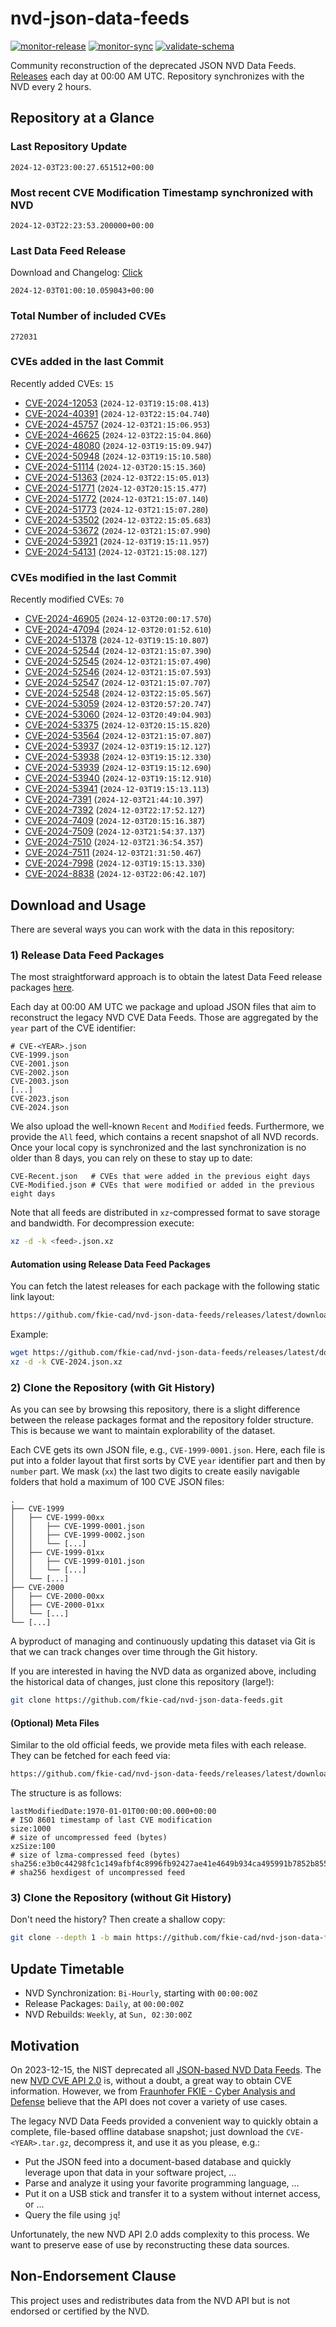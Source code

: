 # nvd-json-data-feeds

[![monitor-release](https://github.com/fkie-cad/nvd-json-data-feeds/actions/workflows/monitor_release.yml/badge.svg)](https://github.com/fkie-cad/nvd-json-data-feeds/actions/workflows/monitor_release.yml)
[![monitor-sync](https://github.com/fkie-cad/nvd-json-data-feeds/actions/workflows/monitor_sync.yml/badge.svg)](https://github.com/fkie-cad/nvd-json-data-feeds/actions/workflows/monitor_sync.yml)
[![validate-schema](https://github.com/fkie-cad/nvd-json-data-feeds/actions/workflows/validate_schema.yml/badge.svg)](https://github.com/fkie-cad/nvd-json-data-feeds/actions/workflows/validate_schema.yml)

Community reconstruction of the deprecated JSON NVD Data Feeds.
[Releases](https://github.com/fkie-cad/nvd-json-data-feeds/releases/latest) each day at 00:00 AM UTC.
Repository synchronizes with the NVD every 2 hours.

## Repository at a Glance

### Last Repository Update

```plain
2024-12-03T23:00:27.651512+00:00
```

### Most recent CVE Modification Timestamp synchronized with NVD

```plain
2024-12-03T22:23:53.200000+00:00
```

### Last Data Feed Release

Download and Changelog: [Click](https://github.com/fkie-cad/nvd-json-data-feeds/releases/latest)

```plain
2024-12-03T01:00:10.059043+00:00
```

### Total Number of included CVEs

```plain
272031
```

### CVEs added in the last Commit

Recently added CVEs: `15`

- [CVE-2024-12053](CVE-2024/CVE-2024-120xx/CVE-2024-12053.json) (`2024-12-03T19:15:08.413`)
- [CVE-2024-40391](CVE-2024/CVE-2024-403xx/CVE-2024-40391.json) (`2024-12-03T22:15:04.740`)
- [CVE-2024-45757](CVE-2024/CVE-2024-457xx/CVE-2024-45757.json) (`2024-12-03T21:15:06.953`)
- [CVE-2024-46625](CVE-2024/CVE-2024-466xx/CVE-2024-46625.json) (`2024-12-03T22:15:04.860`)
- [CVE-2024-48080](CVE-2024/CVE-2024-480xx/CVE-2024-48080.json) (`2024-12-03T19:15:09.947`)
- [CVE-2024-50948](CVE-2024/CVE-2024-509xx/CVE-2024-50948.json) (`2024-12-03T19:15:10.580`)
- [CVE-2024-51114](CVE-2024/CVE-2024-511xx/CVE-2024-51114.json) (`2024-12-03T20:15:15.360`)
- [CVE-2024-51363](CVE-2024/CVE-2024-513xx/CVE-2024-51363.json) (`2024-12-03T22:15:05.013`)
- [CVE-2024-51771](CVE-2024/CVE-2024-517xx/CVE-2024-51771.json) (`2024-12-03T20:15:15.477`)
- [CVE-2024-51772](CVE-2024/CVE-2024-517xx/CVE-2024-51772.json) (`2024-12-03T21:15:07.140`)
- [CVE-2024-51773](CVE-2024/CVE-2024-517xx/CVE-2024-51773.json) (`2024-12-03T21:15:07.280`)
- [CVE-2024-53502](CVE-2024/CVE-2024-535xx/CVE-2024-53502.json) (`2024-12-03T22:15:05.683`)
- [CVE-2024-53672](CVE-2024/CVE-2024-536xx/CVE-2024-53672.json) (`2024-12-03T21:15:07.990`)
- [CVE-2024-53921](CVE-2024/CVE-2024-539xx/CVE-2024-53921.json) (`2024-12-03T19:15:11.957`)
- [CVE-2024-54131](CVE-2024/CVE-2024-541xx/CVE-2024-54131.json) (`2024-12-03T21:15:08.127`)


### CVEs modified in the last Commit

Recently modified CVEs: `70`

- [CVE-2024-46905](CVE-2024/CVE-2024-469xx/CVE-2024-46905.json) (`2024-12-03T20:00:17.570`)
- [CVE-2024-47094](CVE-2024/CVE-2024-470xx/CVE-2024-47094.json) (`2024-12-03T20:01:52.610`)
- [CVE-2024-51378](CVE-2024/CVE-2024-513xx/CVE-2024-51378.json) (`2024-12-03T19:15:10.807`)
- [CVE-2024-52544](CVE-2024/CVE-2024-525xx/CVE-2024-52544.json) (`2024-12-03T21:15:07.390`)
- [CVE-2024-52545](CVE-2024/CVE-2024-525xx/CVE-2024-52545.json) (`2024-12-03T21:15:07.490`)
- [CVE-2024-52546](CVE-2024/CVE-2024-525xx/CVE-2024-52546.json) (`2024-12-03T21:15:07.593`)
- [CVE-2024-52547](CVE-2024/CVE-2024-525xx/CVE-2024-52547.json) (`2024-12-03T21:15:07.707`)
- [CVE-2024-52548](CVE-2024/CVE-2024-525xx/CVE-2024-52548.json) (`2024-12-03T22:15:05.567`)
- [CVE-2024-53059](CVE-2024/CVE-2024-530xx/CVE-2024-53059.json) (`2024-12-03T20:57:20.747`)
- [CVE-2024-53060](CVE-2024/CVE-2024-530xx/CVE-2024-53060.json) (`2024-12-03T20:49:04.903`)
- [CVE-2024-53375](CVE-2024/CVE-2024-533xx/CVE-2024-53375.json) (`2024-12-03T20:15:15.820`)
- [CVE-2024-53564](CVE-2024/CVE-2024-535xx/CVE-2024-53564.json) (`2024-12-03T21:15:07.807`)
- [CVE-2024-53937](CVE-2024/CVE-2024-539xx/CVE-2024-53937.json) (`2024-12-03T19:15:12.127`)
- [CVE-2024-53938](CVE-2024/CVE-2024-539xx/CVE-2024-53938.json) (`2024-12-03T19:15:12.330`)
- [CVE-2024-53939](CVE-2024/CVE-2024-539xx/CVE-2024-53939.json) (`2024-12-03T19:15:12.690`)
- [CVE-2024-53940](CVE-2024/CVE-2024-539xx/CVE-2024-53940.json) (`2024-12-03T19:15:12.910`)
- [CVE-2024-53941](CVE-2024/CVE-2024-539xx/CVE-2024-53941.json) (`2024-12-03T19:15:13.113`)
- [CVE-2024-7391](CVE-2024/CVE-2024-73xx/CVE-2024-7391.json) (`2024-12-03T21:44:10.397`)
- [CVE-2024-7392](CVE-2024/CVE-2024-73xx/CVE-2024-7392.json) (`2024-12-03T22:17:52.127`)
- [CVE-2024-7409](CVE-2024/CVE-2024-74xx/CVE-2024-7409.json) (`2024-12-03T20:15:16.387`)
- [CVE-2024-7509](CVE-2024/CVE-2024-75xx/CVE-2024-7509.json) (`2024-12-03T21:54:37.137`)
- [CVE-2024-7510](CVE-2024/CVE-2024-75xx/CVE-2024-7510.json) (`2024-12-03T21:36:54.357`)
- [CVE-2024-7511](CVE-2024/CVE-2024-75xx/CVE-2024-7511.json) (`2024-12-03T21:31:50.467`)
- [CVE-2024-7998](CVE-2024/CVE-2024-79xx/CVE-2024-7998.json) (`2024-12-03T19:15:13.330`)
- [CVE-2024-8838](CVE-2024/CVE-2024-88xx/CVE-2024-8838.json) (`2024-12-03T22:06:42.107`)


## Download and Usage

There are several ways you can work with the data in this repository:

### 1) Release Data Feed Packages

The most straightforward approach is to obtain the latest Data Feed release packages [here](https://github.com/fkie-cad/nvd-json-data-feeds/releases/latest).

Each day at 00:00 AM UTC we package and upload JSON files that aim to reconstruct the legacy NVD CVE Data Feeds.
Those are aggregated by the `year` part of the CVE identifier:

```
# CVE-<YEAR>.json
CVE-1999.json
CVE-2001.json
CVE-2002.json
CVE-2003.json
[...]
CVE-2023.json
CVE-2024.json
```

We also upload the well-known `Recent` and `Modified` feeds.
Furthermore, we provide the `All` feed, which contains a recent snapshot of all NVD records.
Once your local copy is synchronized and the last synchronization is no older than 8 days, you can rely on these to stay up to date:

```plain
CVE-Recent.json   # CVEs that were added in the previous eight days
CVE-Modified.json # CVEs that were modified or added in the previous eight days
```

Note that all feeds are distributed in `xz`-compressed format to save storage and bandwidth.
For decompression execute:

```sh
xz -d -k <feed>.json.xz
```

#### Automation using Release Data Feed Packages

You can fetch the latest releases for each package with the following static link layout:

```sh
https://github.com/fkie-cad/nvd-json-data-feeds/releases/latest/download/CVE-<YEAR>.json.xz
```

Example:

```sh
wget https://github.com/fkie-cad/nvd-json-data-feeds/releases/latest/download/CVE-2024.json.xz
xz -d -k CVE-2024.json.xz
```

### 2) Clone the Repository (with Git History)

As you can see by browsing this repository, there is a slight difference between the release packages format and the repository folder structure.
This is because we want to maintain explorability of the dataset.

Each CVE gets its own JSON file, e.g., `CVE-1999-0001.json`.
Here, each file is put into a folder layout that first sorts by CVE `year` identifier part and then by `number` part.
We mask (`xx`) the last two digits to create easily navigable folders that hold a maximum of 100 CVE JSON files:

```plain
.
├── CVE-1999
│   ├── CVE-1999-00xx
│   │   ├── CVE-1999-0001.json
│   │   ├── CVE-1999-0002.json
│   │   └── [...]
│   ├── CVE-1999-01xx
│   │   ├── CVE-1999-0101.json
│   │   └── [...]
│   └── [...]
├── CVE-2000
│   ├── CVE-2000-00xx
│   ├── CVE-2000-01xx
│   └── [...]
└── [...]
```

A byproduct of managing and continuously updating this dataset via Git is that we can track changes over time through the Git history.

If you are interested in having the NVD data as organized above, including the historical data of changes, just clone this repository (large!):

```sh
git clone https://github.com/fkie-cad/nvd-json-data-feeds.git
```

#### (Optional) Meta Files

Similar to the old official feeds, we provide meta files with each release. They can be fetched for each feed via:

```sh
https://github.com/fkie-cad/nvd-json-data-feeds/releases/latest/download/CVE-<YEAR>.meta
```

The structure is as follows:

```plain
lastModifiedDate:1970-01-01T00:00:00.000+00:00                          # ISO 8601 timestamp of last CVE modification
size:1000                                                               # size of uncompressed feed (bytes)
xzSize:100                                                              # size of lzma-compressed feed (bytes)
sha256:e3b0c44298fc1c149afbf4c8996fb92427ae41e4649b934ca495991b7852b855 # sha256 hexdigest of uncompressed feed
```

### 3) Clone the Repository (without Git History)

Don't need the history? Then create a shallow copy:

```sh
git clone --depth 1 -b main https://github.com/fkie-cad/nvd-json-data-feeds.git
```


## Update Timetable

* NVD Synchronization: `Bi-Hourly`, starting with `00:00:00Z`
* Release Packages: `Daily`, at `00:00:00Z`
* NVD Rebuilds: `Weekly`, at `Sun, 02:30:00Z`


## Motivation

On 2023-12-15, the NIST deprecated all [JSON-based NVD Data Feeds](https://nvd.nist.gov/vuln/data-feeds#divRetirementBanner-1).
The new [NVD CVE API 2.0](https://nvd.nist.gov/developers/vulnerabilities) is, without a doubt, a great way to obtain CVE information.
However, we from [Fraunhofer FKIE - Cyber Analysis and Defense](https://www.fkie.fraunhofer.de/en/departments/cad.html) believe that the API does not cover a variety of use cases.

The legacy NVD Data Feeds provided a convenient way to quickly obtain a complete, file-based offline database snapshot; just download the `CVE-<YEAR>.tar.gz`, decompress it, and use it as you please, e.g.:

- Put the JSON feed into a document-based database and quickly leverage upon that data in your software project, ...
- Parse and analyze it using your favorite programming language, ...
- Put it on a USB stick and transfer it to a system without internet access, or ...
- Query the file using `jq`!

Unfortunately, the new NVD API 2.0 adds complexity to this process.
We want to preserve ease of use by reconstructing these data sources.

## Non-Endorsement Clause

This project uses and redistributes data from the NVD API but is not endorsed or certified by the NVD.